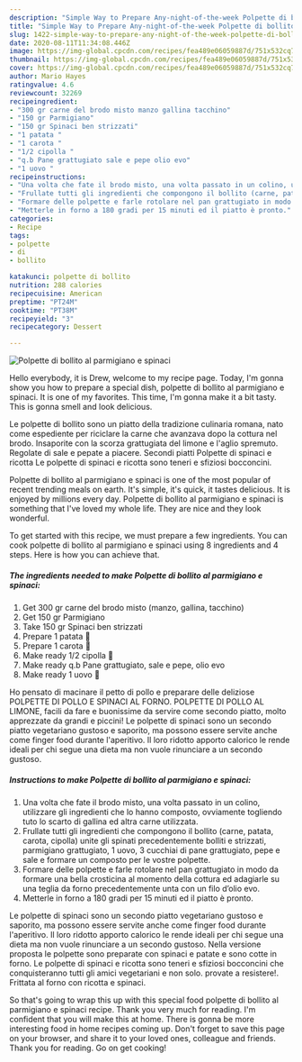 ```yaml
---
description: "Simple Way to Prepare Any-night-of-the-week Polpette di bollito al parmigiano e spinaci"
title: "Simple Way to Prepare Any-night-of-the-week Polpette di bollito al parmigiano e spinaci"
slug: 1422-simple-way-to-prepare-any-night-of-the-week-polpette-di-bollito-al-parmigiano-e-spinaci
date: 2020-08-11T11:34:08.446Z
image: https://img-global.cpcdn.com/recipes/fea489e06059887d/751x532cq70/polpette-di-bollito-al-parmigiano-e-spinaci-recipe-main-photo.jpg
thumbnail: https://img-global.cpcdn.com/recipes/fea489e06059887d/751x532cq70/polpette-di-bollito-al-parmigiano-e-spinaci-recipe-main-photo.jpg
cover: https://img-global.cpcdn.com/recipes/fea489e06059887d/751x532cq70/polpette-di-bollito-al-parmigiano-e-spinaci-recipe-main-photo.jpg
author: Mario Hayes
ratingvalue: 4.6
reviewcount: 32269
recipeingredient:
- "300 gr carne del brodo misto manzo gallina tacchino"
- "150 gr Parmigiano"
- "150 gr Spinaci ben strizzati"
- "1 patata "
- "1 carota "
- "1/2 cipolla "
- "q.b Pane grattugiato sale e pepe olio evo"
- "1 uovo "
recipeinstructions:
- "Una volta che fate il brodo misto, una volta passato in un colino, utilizzare gli ingredienti che lo hanno composto, ovviamente togliendo tuto lo scarto di gallina ed altra carne utilizzata."
- "Frullate tutti gli ingredienti che compongono il bollito (carne, patata, carota, cipolla) unite gli spinati precedentemente bolliti e strizzati, parmigiano grattugiato, 1 uovo, 3 cucchiai di pane grattugiato, pepe e sale e formare un composto per le vostre polpette."
- "Formare delle polpette e farle rotolare nel pan grattugiato in modo da formare una bella crosticina al momento della cottura ed adagiarle su una teglia da forno precedentemente unta con un filo d’olio evo."
- "Metterle in forno a 180 gradi per 15 minuti ed il piatto è pronto."
categories:
- Recipe
tags:
- polpette
- di
- bollito

katakunci: polpette di bollito 
nutrition: 288 calories
recipecuisine: American
preptime: "PT24M"
cooktime: "PT38M"
recipeyield: "3"
recipecategory: Dessert

---
```



![Polpette di bollito al parmigiano e spinaci](https://img-global.cpcdn.com/recipes/fea489e06059887d/751x532cq70/polpette-di-bollito-al-parmigiano-e-spinaci-recipe-main-photo.jpg)

Hello everybody, it is Drew, welcome to my recipe page. Today, I'm gonna show you how to prepare a special dish, polpette di bollito al parmigiano e spinaci. It is one of my favorites. This time, I'm gonna make it a bit tasty. This is gonna smell and look delicious.

Le polpette di bollito sono un piatto della tradizione culinaria romana, nato come espediente per riciclare la carne che avanzava dopo la cottura nel brodo. Insaporite con la scorza grattugiata del limone e l&#39;aglio spremuto. Regolate di sale e pepate a piacere. Secondi piatti Polpette di spinaci e ricotta Le polpette di spinaci e ricotta sono teneri e sfiziosi bocconcini.

Polpette di bollito al parmigiano e spinaci is one of the most popular of recent trending meals on earth. It's simple, it's quick, it tastes delicious. It is enjoyed by millions every day. Polpette di bollito al parmigiano e spinaci is something that I've loved my whole life. They are nice and they look wonderful.


To get started with this recipe, we must prepare a few ingredients. You can cook polpette di bollito al parmigiano e spinaci using 8 ingredients and 4 steps. Here is how you can achieve that.

<!--inarticleads1-->

##### The ingredients needed to make Polpette di bollito al parmigiano e spinaci:

1. Get 300 gr carne del brodo misto (manzo, gallina, tacchino)
1. Get 150 gr Parmigiano
1. Take 150 gr Spinaci ben strizzati
1. Prepare 1 patata 🥔
1. Prepare 1 carota 🥕
1. Make ready 1/2 cipolla 🧅
1. Make ready q.b Pane grattugiato, sale e pepe, olio evo
1. Make ready 1 uovo 🥚


Ho pensato di macinare il petto di pollo e preparare delle deliziose POLPETTE DI POLLO E SPINACI AL FORNO. POLPETTE DI POLLO AL LIMONE, facili da fare e buonissime da servire come secondo piatto, molto apprezzate da grandi e piccini! Le polpette di spinaci sono un secondo piatto vegetariano gustoso e saporito, ma possono essere servite anche come finger food durante l&#39;aperitivo. Il loro ridotto apporto calorico le rende ideali per chi segue una dieta ma non vuole rinunciare a un secondo gustoso. 

<!--inarticleads2-->

##### Instructions to make Polpette di bollito al parmigiano e spinaci:

1. Una volta che fate il brodo misto, una volta passato in un colino, utilizzare gli ingredienti che lo hanno composto, ovviamente togliendo tuto lo scarto di gallina ed altra carne utilizzata.
1. Frullate tutti gli ingredienti che compongono il bollito (carne, patata, carota, cipolla) unite gli spinati precedentemente bolliti e strizzati, parmigiano grattugiato, 1 uovo, 3 cucchiai di pane grattugiato, pepe e sale e formare un composto per le vostre polpette.
1. Formare delle polpette e farle rotolare nel pan grattugiato in modo da formare una bella crosticina al momento della cottura ed adagiarle su una teglia da forno precedentemente unta con un filo d’olio evo.
1. Metterle in forno a 180 gradi per 15 minuti ed il piatto è pronto.


Le polpette di spinaci sono un secondo piatto vegetariano gustoso e saporito, ma possono essere servite anche come finger food durante l&#39;aperitivo. Il loro ridotto apporto calorico le rende ideali per chi segue una dieta ma non vuole rinunciare a un secondo gustoso. Nella versione proposta le polpette sono preparate con spinaci e patate e sono cotte in forno. Le polpette di spinaci e ricotta sono teneri e sfiziosi bocconcini che conquisteranno tutti gli amici vegetariani e non solo. provate a resistere!. Frittata al forno con ricotta e spinaci. 

So that's going to wrap this up with this special food polpette di bollito al parmigiano e spinaci recipe. Thank you very much for reading. I'm confident that you will make this at home. There is gonna be more interesting food in home recipes coming up. Don't forget to save this page on your browser, and share it to your loved ones, colleague and friends. Thank you for reading. Go on get cooking!
